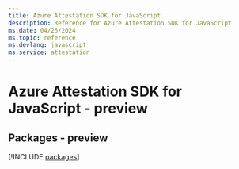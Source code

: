 ```yaml
---
title: Azure Attestation SDK for JavaScript
description: Reference for Azure Attestation SDK for JavaScript
ms.date: 04/26/2024
ms.topic: reference
ms.devlang: javascript
ms.service: attestation
---
```

# Azure Attestation SDK for JavaScript - preview
## Packages - preview
[!INCLUDE [packages](attestation-index.md)]
